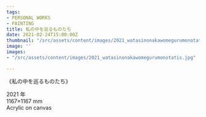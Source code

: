 ```yaml
---
tags:
- PERSONAL WORKS
- PAINTING
title: 私の中を巡るものたち
date: 2021-02-24T15:00:00Z
thumbnail: "/src/assets/content/images/2021_watasinonakawomegurumonotatis.jpg"
image: ''
images:
- "/src/assets/content/images/2021_watasinonakawomegurumonotatis.jpg"

---
```

《私の中を巡るものたち》

2021 年  
1167×1167 mm  
Acrylic on canvas